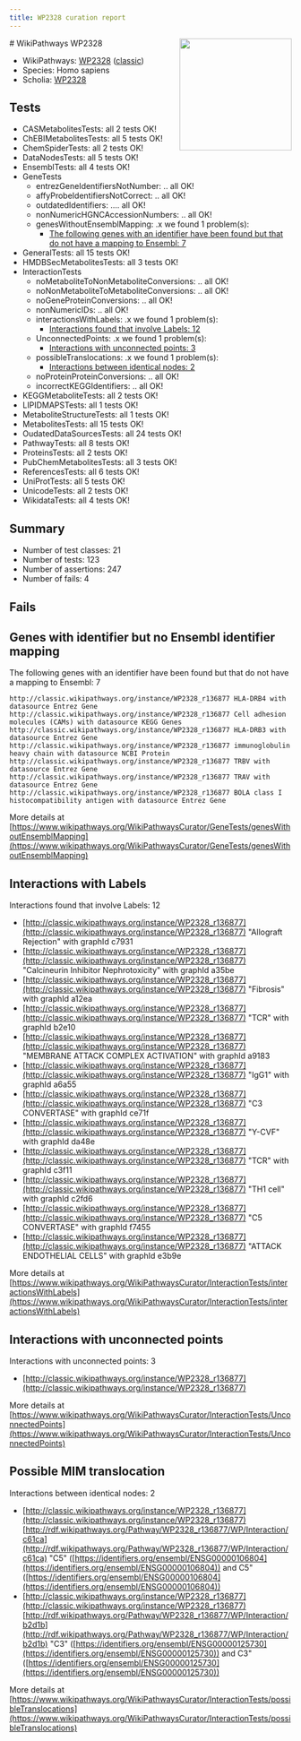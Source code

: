 ```yaml
---
title: WP2328 curation report
---
```


<img style="float: right; width: 200px" src="https://upload.wikimedia.org/wikipedia/commons/thumb/8/83/Wplogo_with_text_500.png/640px-Wplogo_with_text_500.png" />
# WikiPathways WP2328

* WikiPathways: [WP2328](https://wikipathways.org/pathways/WP2328) ([classic](https://classic.wikipathways.org/instance/WP2328))
* Species: Homo sapiens
* Scholia: [WP2328](https://scholia.toolforge.org/wikipathways/WP2328)
## Tests
* CASMetabolitesTests: all 2 tests OK!
* ChEBIMetabolitesTests: all 5 tests OK!
* ChemSpiderTests: all 2 tests OK!
* DataNodesTests: all 5 tests OK!
* EnsemblTests: all 4 tests OK!
* GeneTests
    * entrezGeneIdentifiersNotNumber: .. all OK!
    * affyProbeIdentifiersNotCorrect: .. all OK!
    * outdatedIdentifiers: .... all OK!
    * nonNumericHGNCAccessionNumbers: .. all OK!
    * genesWithoutEnsemblMapping: .x we found 1 problem(s):
        * [The following genes with an identifier have been found but that do not have a mapping to Ensembl: 7](#40286d89)
* GeneralTests: all 15 tests OK!
* HMDBSecMetabolitesTests: all 3 tests OK!
* InteractionTests
    * noMetaboliteToNonMetaboliteConversions: .. all OK!
    * noNonMetaboliteToMetaboliteConversions: .. all OK!
    * noGeneProteinConversions: .. all OK!
    * nonNumericIDs: .. all OK!
    * interactionsWithLabels: .x we found 1 problem(s):
        * [Interactions found that involve Labels: 12](#fe97a8ba)
    * UnconnectedPoints: .x we found 1 problem(s):
        * [Interactions with unconnected points: 3](#35a61adb)
    * possibleTranslocations: .x we found 1 problem(s):
        * [Interactions between identical nodes: 2](#1c118207)
    * noProteinProteinConversions: .. all OK!
    * incorrectKEGGIdentifiers: .. all OK!
* KEGGMetaboliteTests: all 2 tests OK!
* LIPIDMAPSTests: all 1 tests OK!
* MetaboliteStructureTests: all 1 tests OK!
* MetabolitesTests: all 15 tests OK!
* OudatedDataSourcesTests: all 24 tests OK!
* PathwayTests: all 8 tests OK!
* ProteinsTests: all 2 tests OK!
* PubChemMetabolitesTests: all 3 tests OK!
* ReferencesTests: all 6 tests OK!
* UniProtTests: all 5 tests OK!
* UnicodeTests: all 2 tests OK!
* WikidataTests: all 4 tests OK!


## Summary

* Number of test classes: 21
* Number of tests: 123
* Number of assertions: 247
* Number of fails: 4

## Fails

<a name="40286d89" />

## Genes with identifier but no Ensembl identifier mapping

The following genes with an identifier have been found but that do not have a mapping to Ensembl: 7
```
http://classic.wikipathways.org/instance/WP2328_r136877 HLA-DRB4 with datasource Entrez Gene
http://classic.wikipathways.org/instance/WP2328_r136877 Cell adhesion molecules (CAMs) with datasource KEGG Genes
http://classic.wikipathways.org/instance/WP2328_r136877 HLA-DRB3 with datasource Entrez Gene
http://classic.wikipathways.org/instance/WP2328_r136877 immunoglobulin  heavy chain with datasource NCBI Protein
http://classic.wikipathways.org/instance/WP2328_r136877 TRBV with datasource Entrez Gene
http://classic.wikipathways.org/instance/WP2328_r136877 TRAV with datasource Entrez Gene
http://classic.wikipathways.org/instance/WP2328_r136877 BOLA class I histocompatibility antigen with datasource Entrez Gene
```

More details at [https://www.wikipathways.org/WikiPathwaysCurator/GeneTests/genesWithoutEnsemblMapping](https://www.wikipathways.org/WikiPathwaysCurator/GeneTests/genesWithoutEnsemblMapping)

<a name="fe97a8ba" />

## Interactions with Labels

Interactions found that involve Labels: 12

* [http://classic.wikipathways.org/instance/WP2328_r136877](http://classic.wikipathways.org/instance/WP2328_r136877) "Allograft Rejection" with graphId c7931
* [http://classic.wikipathways.org/instance/WP2328_r136877](http://classic.wikipathways.org/instance/WP2328_r136877) "Calcineurin Inhibitor 
Nephrotoxicity" with graphId a35be
* [http://classic.wikipathways.org/instance/WP2328_r136877](http://classic.wikipathways.org/instance/WP2328_r136877) "Fibrosis" with graphId a12ea
* [http://classic.wikipathways.org/instance/WP2328_r136877](http://classic.wikipathways.org/instance/WP2328_r136877) "TCR" with graphId b2e10
* [http://classic.wikipathways.org/instance/WP2328_r136877](http://classic.wikipathways.org/instance/WP2328_r136877) "MEMBRANE ATTACK 
COMPLEX ACTIVATION" with graphId a9183
* [http://classic.wikipathways.org/instance/WP2328_r136877](http://classic.wikipathways.org/instance/WP2328_r136877) "IgG1" with graphId a6a55
* [http://classic.wikipathways.org/instance/WP2328_r136877](http://classic.wikipathways.org/instance/WP2328_r136877) "C3 CONVERTASE" with graphId ce71f
* [http://classic.wikipathways.org/instance/WP2328_r136877](http://classic.wikipathways.org/instance/WP2328_r136877) "Y-CVF" with graphId da48e
* [http://classic.wikipathways.org/instance/WP2328_r136877](http://classic.wikipathways.org/instance/WP2328_r136877) "TCR" with graphId c3f11
* [http://classic.wikipathways.org/instance/WP2328_r136877](http://classic.wikipathways.org/instance/WP2328_r136877) "TH1
cell" with graphId c2fd6
* [http://classic.wikipathways.org/instance/WP2328_r136877](http://classic.wikipathways.org/instance/WP2328_r136877) "C5 CONVERTASE" with graphId f7455
* [http://classic.wikipathways.org/instance/WP2328_r136877](http://classic.wikipathways.org/instance/WP2328_r136877) "ATTACK
ENDOTHELIAL
CELLS" with graphId e3b9e


More details at [https://www.wikipathways.org/WikiPathwaysCurator/InteractionTests/interactionsWithLabels](https://www.wikipathways.org/WikiPathwaysCurator/InteractionTests/interactionsWithLabels)

<a name="35a61adb" />

## Interactions with unconnected points

Interactions with unconnected points: 3

* [http://classic.wikipathways.org/instance/WP2328_r136877](http://classic.wikipathways.org/instance/WP2328_r136877)


More details at [https://www.wikipathways.org/WikiPathwaysCurator/InteractionTests/UnconnectedPoints](https://www.wikipathways.org/WikiPathwaysCurator/InteractionTests/UnconnectedPoints)

<a name="1c118207" />

## Possible MIM translocation

Interactions between identical nodes: 2

* [http://classic.wikipathways.org/instance/WP2328_r136877](http://classic.wikipathways.org/instance/WP2328_r136877) [http://rdf.wikipathways.org/Pathway/WP2328_r136877/WP/Interaction/c61ca](http://rdf.wikipathways.org/Pathway/WP2328_r136877/WP/Interaction/c61ca) "C5" ([https://identifiers.org/ensembl/ENSG00000106804](https://identifiers.org/ensembl/ENSG00000106804)) and 
C5" ([https://identifiers.org/ensembl/ENSG00000106804](https://identifiers.org/ensembl/ENSG00000106804))
* [http://classic.wikipathways.org/instance/WP2328_r136877](http://classic.wikipathways.org/instance/WP2328_r136877) [http://rdf.wikipathways.org/Pathway/WP2328_r136877/WP/Interaction/b2d1b](http://rdf.wikipathways.org/Pathway/WP2328_r136877/WP/Interaction/b2d1b) "C3" ([https://identifiers.org/ensembl/ENSG00000125730](https://identifiers.org/ensembl/ENSG00000125730)) and 
C3" ([https://identifiers.org/ensembl/ENSG00000125730](https://identifiers.org/ensembl/ENSG00000125730))


More details at [https://www.wikipathways.org/WikiPathwaysCurator/InteractionTests/possibleTranslocations](https://www.wikipathways.org/WikiPathwaysCurator/InteractionTests/possibleTranslocations)


